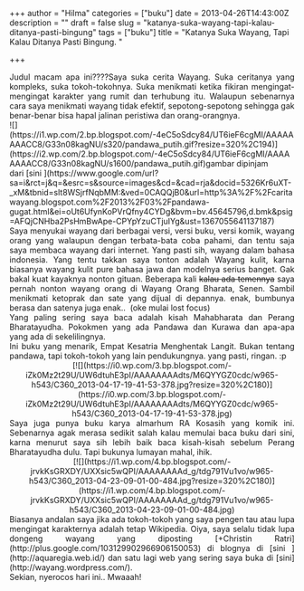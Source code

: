 +++
author = "Hilma"
categories = ["buku"]
date = 2013-04-26T14:43:00Z
description = ""
draft = false
slug = "katanya-suka-wayang-tapi-kalau-ditanya-pasti-bingung"
tags = ["buku"]
title = "Katanya Suka Wayang, Tapi Kalau Ditanya Pasti Bingung. "

+++

<div style="text-align: justify;">Judul macam apa ini????Saya suka cerita Wayang. Suka ceritanya yang kompleks, suka tokoh-tokohnya. Suka menikmati ketika fikiran mengingat-mengingat karakter yang rumit dan terhubung itu. Walaupun sebenarnya cara saya menikmati wayang tidak efektif, sepotong-sepotong sehingga gak benar-benar bisa hapal jalinan peristiwa dan orang-orangnya.</div>![](https://i1.wp.com/2.bp.blogspot.com/-4eC5oSdcy84/UT6ieF6cgMI/AAAAAAAACC8/G33n08kagNU/s320/pandawa_putih.gif?resize=320%2C194)](https://i2.wp.com/2.bp.blogspot.com/-4eC5oSdcy84/UT6ieF6cgMI/AAAAAAAACC8/G33n08kagNU/s1600/pandawa_putih.gif)</td></tr><tr><td class="tr-caption" style="text-align: center;">gambar dipinjam dari [sini ](https://www.google.com/url?sa=i&rct=j&q=&esrc=s&source=images&cd=&cad=rja&docid=5326Kr6uXT-_xM&tbnid=slt8WSjrfNqbMM:&ved=0CAQQjB0&url=http%3A%2F%2Fcaritawayang.blogspot.com%2F2013%2F03%2Fpandawa-gugat.html&ei=oUt6UfynKoPVrQfny4CYDg&bvm=bv.45645796,d.bmk&psig=AFQjCNHba2PsHmBwApe-CPYpYzuCTjuIYg&ust=1367055641137187)</td></tr></tbody></table><div style="text-align: justify;">Saya menyukai wayang dari berbagai versi, versi buku, versi komik, wayang orang yang walaupun dengan terbata-bata coba pahami, dan tentu saja saya membaca wayang dari internet. Yang pasti sih, wayang dalam bahasa indonesia. Yang tentu takkan saya tonton adalah Wayang kulit, karna biasanya wayang kulit pure bahasa jawa dan modelnya serius banget. Gak bakal kuat kayaknya nonton gituan. Beberapa kali <span style="text-decoration: line-through;">kalau ada temennya</span> saya pernah nonton wayang orang di Wayang Orang Bharata, Senen. Sambil menikmati ketoprak dan sate yang dijual di depannya. enak, bumbunya berasa dan satenya juga enak..  (oke mulai lost focus)</div><div style="text-align: justify;"></div><div style="text-align: justify;">Yang paling sering saya baca adalah kisah Mahabharata dan Perang Bharatayudha. Pokokmen yang ada Pandawa dan Kurawa dan apa-apa yang ada di sekelilingnya.</div><div style="text-align: justify;"></div><div style="text-align: justify;">Ini buku yang menarik, Empat Kesatria Menghentak Langit. Bukan tentang pandawa, tapi tokoh-tokoh yang lain pendukungnya. yang pasti, ringan. :p</div><div class="separator" style="clear: both; text-align: center;">[![](https://i0.wp.com/3.bp.blogspot.com/-iZk0Mz2t29U/UW6dtuhE3pI/AAAAAAAAdts/M6QYYGZ0cdc/w965-h543/C360_2013-04-17-19-41-53-378.jpg?resize=320%2C180)](https://i0.wp.com/3.bp.blogspot.com/-iZk0Mz2t29U/UW6dtuhE3pI/AAAAAAAAdts/M6QYYGZ0cdc/w965-h543/C360_2013-04-17-19-41-53-378.jpg)</div><div class="separator" style="clear: both; text-align: center;"></div><div class="separator" style="clear: both; text-align: justify;">Saya juga punya buku karya almarhum RA Kosasih yang komik ini. Sebenarnya agak merasa sedikit salah kalau memulai baca buku dari sini, karna menurut saya sih lebih baik baca kisah-kisah sebelum Perang Bharatayudha dulu. Tapi bukunya lumayan mahal, ihik.</div><div class="separator" style="clear: both; text-align: center;">[![](https://i1.wp.com/4.bp.blogspot.com/-jrvkKsGRXDY/UXXsic5wQPI/AAAAAAAAd_g/tdg791Vu1vo/w965-h543/C360_2013-04-23-09-01-00-484.jpg?resize=320%2C180)](https://i1.wp.com/4.bp.blogspot.com/-jrvkKsGRXDY/UXXsic5wQPI/AAAAAAAAd_g/tdg791Vu1vo/w965-h543/C360_2013-04-23-09-01-00-484.jpg)</div><div class="separator" style="clear: both; text-align: center;"></div><div class="separator" style="clear: both; text-align: justify;">Biasanya andalan saya jika ada tokoh-tokoh yang saya pengen tau atau lupa mengingat karakternya adalah tetap Wikipedia. Oiya, saya selalu tidak lupa dongeng wayang yang diposting [+Christin Ratri](http://plus.google.com/103129902966906150053) di blognya di [sini ](http://aquaregia.web.id/) dan satu lagi web yang sering saya buka di [sini](http://wayang.wordpress.com/).</div><div class="separator" style="clear: both; text-align: justify;"></div><div class="separator" style="clear: both; text-align: justify;">Sekian, nyerocos hari ini.. Mwaaah!</div>

